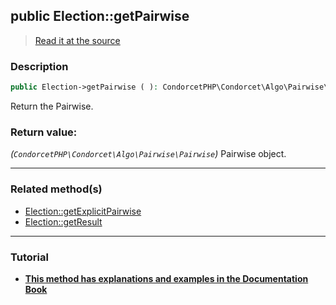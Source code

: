 ## public Election::getPairwise

> [Read it at the source](https://github.com/julien-boudry/Condorcet/blob/master/src/ElectionProcess/ResultsProcess.php#L169)

### Description    

```php
public Election->getPairwise ( ): CondorcetPHP\Condorcet\Algo\Pairwise\Pairwise
```

Return the Pairwise.
    

### Return value:   

*(`CondorcetPHP\Condorcet\Algo\Pairwise\Pairwise`)* Pairwise object.


---------------------------------------

### Related method(s)      

* [Election::getExplicitPairwise](/Docs/ApiReferences/Election%20Class/public%20Election--getExplicitPairwise.md)    
* [Election::getResult](/Docs/ApiReferences/Election%20Class/public%20Election--getResult.md)    

---------------------------------------

### Tutorial

* **[This method has explanations and examples in the Documentation Book](https://www.condorcet.io/3.AsPhpLibrary/.AddVotes)**    
